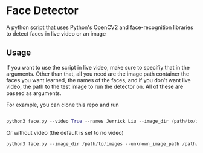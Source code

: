 # Face Detector

A python script that uses Python's OpenCV2 and face-recognition libraries to detect faces in live video or an image 

## Usage

If you want to use the script in live video, make sure to specifiy that in the arguments. Other than that, all you need are the image path container the faces you want learned, the names of the faces, and if you don't want live video, the path to the test image to run the detector on. All of these are passed as arguments.

For example, you can clone this repo and run

```python

python3 face.py --video True --names Jerrick Liu --image_dir /path/to/images 

```

Or without video (the default is set to no video)

```python
python3 face.py --image_dir /path/to/images --unknown_image_path /path/to/test/image --names "Jerrick Liu"
```
